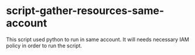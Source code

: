 # script-gather-resources-same-account

This script used python to run in same account. It will needs necessary IAM policy in order to run the script.
